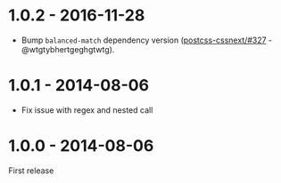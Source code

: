 # 1.0.2 - 2016-11-28

- Bump `balanced-match` dependency version
([postcss-cssnext/#327](https://github.com/MoOx/postcss-cssnext/issues/327) - @wtgtybhertgeghgtwtg).

# 1.0.1 - 2014-08-06

* Fix issue with regex and nested call

# 1.0.0 - 2014-08-06

First release
